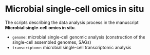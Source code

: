 # Microbial single-cell omics in situ

The scripts describing the data analysis process in the manuscript **Microbial single-cell omics in situ**.

* `genome`: microbial single-cell genomic analysis (construction of the single-cell assembled genomes, SAGs)
* `transcriptome`: microbial single-cell transcriptomic analysis
